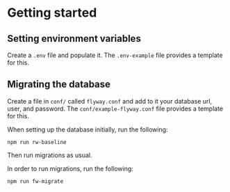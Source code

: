 # Getting started

## Setting environment variables
Create a `.env` file and populate it. The `.env-example` file provides a template for this.

## Migrating the database
Create a file in `conf/` called `flyway.conf` and add to it your database url, user, and password. The `conf/example-flyway.conf` file provides a template for this.

When setting up the database initially, run the following:
```
npm run rw-baseline
```
Then run migrations as usual.

In order to run migrations, run the following:
```
npm run fw-migrate
```
